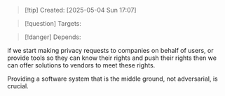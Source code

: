 
>[!tip] Created: [2025-05-04 Sun 17:07]

>[!question] Targets: 

>[!danger] Depends: 

if we start making privacy requests to companies on behalf of users, or provide tools so they can know their rights and push their rights then we can offer solutions to vendors to meet these rights.

Providing a software system that is the middle ground, not adversarial, is crucial.